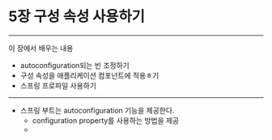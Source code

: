 # 5장 구성 속성 사용하기

----
이 장에서 배우는 내용
- autoconfiguration되는 빈 조정하기
- 구성 속성을 애플리케이션 컴포넌트에 적용ㅎ기
- 스프링 프로파일 사용하기
----

- 스프링 부트는 autoconfiguration 기능을 제공한다.
  - configuration property를 사용하는 방법을 제공
  - 

